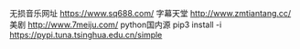 无损音乐网址
https://www.sq688.com/
字幕天堂
http://www.zmtiantang.cc/
美剧
http://www.7meiju.com/
python国内源
pip3 install -i https://pypi.tuna.tsinghua.edu.cn/simple
